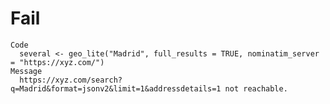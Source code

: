 # Fail

    Code
      several <- geo_lite("Madrid", full_results = TRUE, nominatim_server = "https://xyz.com/")
    Message
      https://xyz.com/search?q=Madrid&format=jsonv2&limit=1&addressdetails=1 not reachable.

